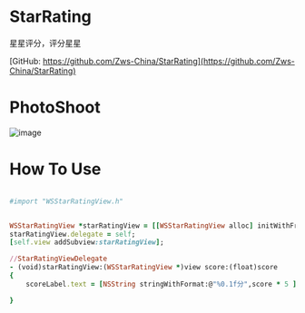 # StarRating
星星评分，评分星星

[GitHub: https://github.com/Zws-China/StarRating](https://github.com/Zws-China/StarRating)  


# PhotoShoot
![image](https://github.com/Zws-China/StarRating/blob/master/11111.gif)


# How To Use

```ruby

#import "WSStarRatingView.h"


WSStarRatingView *starRatingView = [[WSStarRatingView alloc] initWithFrame:CGRectMake(30, 200, self.view.frame.size.width-60, 50) numberOfStar:5];
starRatingView.delegate = self;
[self.view addSubview:starRatingView];

//StarRatingViewDelegate
- (void)starRatingView:(WSStarRatingView *)view score:(float)score
{
    scoreLabel.text = [NSString stringWithFormat:@"%0.1f分",score * 5 ];

}


```